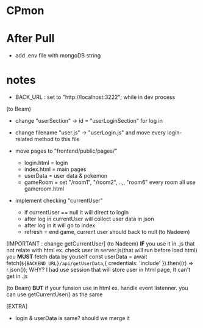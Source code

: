 # CPmon

# After Pull
- add .env file with mongoDB string 

# notes
- BACK_URL : set to "http://localhost:3222"; while in dev process


(to Beam)
- change "userSection" -> id = "userLoginSection" for log in 
- change filename "user.js" -> "userLogin.js" and move every login-related method to this file
- move pages to "frontend/public/pages/"
    - login.html = login
    - index.html = main pages
    - userData = user data & pokemon
    - gameRoom = set "/room1", "/room2", ..,, "room6" every room all use gameroom.html

- implement checking "currentUser"
    - if currentUser == null it will direct to login
    - after log in currentUser will collect user data in json
    - after log in it will go to index
    - refresh = end game, current user should back to null (to Nadeem)


[IMPORTANT : change getCurrentUser]
(to Nadeem)
**IF** you use it in .js that not relate with html ex. check user in server.js(that will run before load html)
you **MUST** fetch data by youself
const userData = await fetch(`${BACKEND_URL}/api/getUserData`,{
    credentials: 'include'
}).then((r) => r.json());
WHY? I had use session that will store user in html page, It can't get in .js

(to Beam)
**BUT** if your funsion use in html ex. handle event listenner. you can use getCurrentUser() as the same

[EXTRA]
- login & userData is same? should we merge it